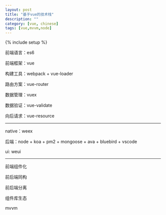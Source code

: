 ```yaml
---
layout: post
title: "基于vue的技术栈"
description: ""
category: [vue, chinese]
tags: [vue,mvvm,node]
---
```

{% include setup %}

前端语言：es6

前端框架：vue

构建工具：webpack + vue-loader

路由方案：vue-router

数据管理：vuex

数据验证：vue-validate

向后请求：vue-resource

---

native：weex

后端：node + koa + pm2 + mongoose + ava + bluebird + vscode

ui: weui

---

前端组件化

前后端同构

前后端分离

组件库生态

mvvm

